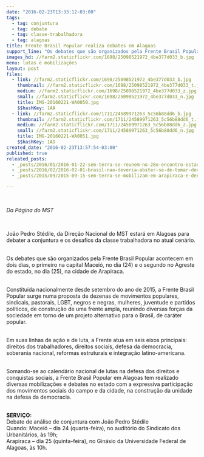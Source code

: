 ```yaml
---
date: "2016-02-23T13:33:12-03:00"
tags:
  - tag: conjuntura
  - tag: debate
  - tag: classe-trabalhadora
  - tag: alagoas
title: Frente Brasil Popular realiza debates em Alagoas
support_line: "Os debates que são organizados pela Frente Brasil Popular acontecem em dois dias, o primeiro na capital Maceió, no dia (24) e o segundo no Agreste do estado, no dia (25), na cidade de Arapiraca.\n"
images_hd: //farm2.staticflickr.com/1698/25098521972_4be377d033_b.jpg
menu: lutas e mobilizações
layout: post
files:
  - link: //farm2.staticflickr.com/1698/25098521972_4be377d033_b.jpg
    thumbnail: //farm2.staticflickr.com/1698/25098521972_4be377d033_t.jpg
    medium: //farm2.staticflickr.com/1698/25098521972_4be377d033_z.jpg
    small: //farm2.staticflickr.com/1698/25098521972_4be377d033_n.jpg
    title: IMG-20160221-WA0050.jpg
    $$hashKey: 1AA
  - link: //farm2.staticflickr.com/1711/24589971263_5c56b88dd6_b.jpg
    thumbnail: //farm2.staticflickr.com/1711/24589971263_5c56b88dd6_t.jpg
    medium: //farm2.staticflickr.com/1711/24589971263_5c56b88dd6_z.jpg
    small: //farm2.staticflickr.com/1711/24589971263_5c56b88dd6_n.jpg
    title: IMG-20160221-WA0051.jpg
    $$hashKey: 1AD
created_date: "2016-02-23T13:57:54-03:00"
published: true
releated_posts:
  - _posts/2016/01/2016-01-22-sem-terra-se-reunem-no-28o-encontro-estadual-em-sao-paulo.md
  - _posts/2016/02/2016-02-01-brasil-nao-deveria-abster-se-de-tomar-decisoes-ousadas-afirma-economista.md
  - _posts/2015/09/2015-09-15-sem-terra-se-mobilizam-em-arapiraca-e-denunciam-a-especulacao-imobiliaria.md

---
```

<p>&nbsp;</p>

<p><em>Da P&aacute;gina do MST&nbsp;</em></p>

<p>&nbsp;</p>

<p>Jo&atilde;o Pedro St&eacute;dile, da Dire&ccedil;&atilde;o Nacional do MST estar&aacute; em Alagoas para debater a conjuntura e os desafios da classe trabalhadora no atual cen&aacute;rio.</p>

<p><br />
Os debates que s&atilde;o organizados pela Frente Brasil Popular acontecem em dois dias, o primeiro na capital Macei&oacute;, no dia (24)&nbsp;e o segundo no Agreste do estado, no dia (25), na cidade de Arapiraca.</p>

<p><br />
Constitu&iacute;da nacionalmente desde setembro do ano de 2015, a Frente Brasil Popular surge numa proposta de dezenas de movimentos populares, sindicais, pastorais, LGBT, negros e negras, mulheres, juventude e partidos pol&iacute;ticos, de constru&ccedil;&atilde;o de uma frente ampla, reunindo diversas for&ccedil;as da sociedade em torno de um projeto alternativo para o Brasil, de car&aacute;ter popular.&nbsp;</p>

<p><br />
Em suas linhas de a&ccedil;&atilde;o e de luta, a Frente atua em seis eixos principais: direitos dos trabalhadores, direitos sociais, defesa da democracia, soberania nacional, reformas estruturais e integra&ccedil;&atilde;o latino-americana.</p>

<p><br />
Somando-se ao calend&aacute;rio nacional de lutas na defesa dos direitos e conquistas sociais, a Frente Brasil Popular em Alagoas tem realizado diversas mobiliza&ccedil;&otilde;es e debates no estado com a expressiva participa&ccedil;&atilde;o dos movimentos sociais do campo e da cidade, na constru&ccedil;&atilde;o da unidade na defesa da democracia.<br />
&nbsp;</p>

<p><strong>SERVI&Ccedil;O:</strong><br />
Debate de an&aacute;lise de conjuntura com Jo&atilde;o Pedro St&eacute;dile<br />
Quando: Macei&oacute; &ndash; dia 24 (quarta-feira), no audit&oacute;rio do Sindicato dos Urbanit&aacute;rios, &agrave;s 19h;<br />
Arapiraca &ndash; dia 25 (quinta-feira), no Gin&aacute;sio da Universidade Federal de Alagoas, &agrave;s 10h.</p>
